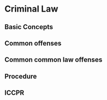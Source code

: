 # Criminal Law

## Basic Concepts

## Common offenses

## Common common law offenses

## Procedure

## ICCPR

